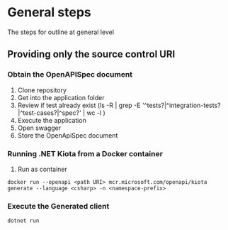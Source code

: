 # General steps

The steps for outline at general level


## Providing only the source control URI

### Obtain the OpenAPISpec document

1. Clone repository
2. Get into the application folder
3. Review if test already exist (ls -R | grep -E '^tests?|^integration-tests?|^test-cases?|^spec?' | wc -l
)
4. Execute the application
5. Open swagger 
6. Store the OpenApiSpec document


### Running .NET Kiota from a Docker container
1. Run as container
 ```
 docker run --openapi <path URI> mcr.microsoft.com/openapi/kiota generate --language <csharp> -n <namespace-prefix>
 ```

 ### Execute the Generated client

 ```
 dotnet run
 ```